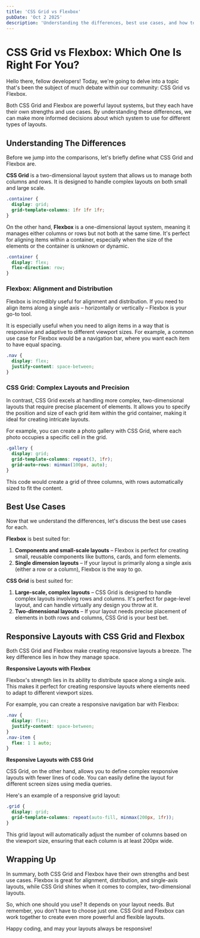 ```yaml
---
title: 'CSS Grid vs Flexbox'
pubDate: 'Oct 2 2025'
description: 'Understanding the differences, best use cases, and how to create responsive layouts efficiently.'
---
```


# CSS Grid vs Flexbox: Which One Is Right For You?

Hello there, fellow developers! Today, we're going to delve into a topic that's been the subject of much debate within our community: CSS Grid vs Flexbox. 

Both CSS Grid and Flexbox are powerful layout systems, but they each have their own strengths and use cases. By understanding these differences, we can make more informed decisions about which system to use for different types of layouts.

## Understanding The Differences

Before we jump into the comparisons, let's briefly define what CSS Grid and Flexbox are.

**CSS Grid** is a two-dimensional layout system that allows us to manage both columns and rows. It is designed to handle complex layouts on both small and large scale.

```css
.container {
  display: grid;
  grid-template-columns: 1fr 1fr 1fr;
}
```

On the other hand, **Flexbox** is a one-dimensional layout system, meaning it manages either columns or rows but not both at the same time. It's perfect for aligning items within a container, especially when the size of the elements or the container is unknown or dynamic.

```css
.container {
  display: flex;
  flex-direction: row;
}
```

### Flexbox: Alignment and Distribution

Flexbox is incredibly useful for alignment and distribution. If you need to align items along a single axis – horizontally or vertically – Flexbox is your go-to tool. 

It is especially useful when you need to align items in a way that is responsive and adaptive to different viewport sizes. For example, a common use case for Flexbox would be a navigation bar, where you want each item to have equal spacing.

```css
.nav {
  display: flex;
  justify-content: space-between;
}
```

### CSS Grid: Complex Layouts and Precision

In contrast, CSS Grid excels at handling more complex, two-dimensional layouts that require precise placement of elements. It allows you to specify the position and size of each grid item within the grid container, making it ideal for creating intricate layouts.

For example, you can create a photo gallery with CSS Grid, where each photo occupies a specific cell in the grid.

```css
.gallery {
  display: grid;
  grid-template-columns: repeat(3, 1fr);
  grid-auto-rows: minmax(100px, auto);
}
```

This code would create a grid of three columns, with rows automatically sized to fit the content.

## Best Use Cases

Now that we understand the differences, let's discuss the best use cases for each.

**Flexbox** is best suited for:

1. **Components and small-scale layouts** – Flexbox is perfect for creating small, reusable components like buttons, cards, and form elements.
2. **Single dimension layouts** – If your layout is primarily along a single axis (either a row or a column), Flexbox is the way to go.

**CSS Grid** is best suited for:

1. **Large-scale, complex layouts** – CSS Grid is designed to handle complex layouts involving rows and columns. It's perfect for page-level layout, and can handle virtually any design you throw at it.
2. **Two-dimensional layouts** – If your layout needs precise placement of elements in both rows and columns, CSS Grid is your best bet.

## Responsive Layouts with CSS Grid and Flexbox

Both CSS Grid and Flexbox make creating responsive layouts a breeze. The key difference lies in how they manage space.

**Responsive Layouts with Flexbox**

Flexbox's strength lies in its ability to distribute space along a single axis. This makes it perfect for creating responsive layouts where elements need to adapt to different viewport sizes.

For example, you can create a responsive navigation bar with Flexbox:

```css
.nav {
  display: flex;
  justify-content: space-between;
}
.nav-item {
  flex: 1 1 auto;
}
```

**Responsive Layouts with CSS Grid**

CSS Grid, on the other hand, allows you to define complex responsive layouts with fewer lines of code. You can easily define the layout for different screen sizes using media queries.

Here's an example of a responsive grid layout:

```css
.grid {
  display: grid;
  grid-template-columns: repeat(auto-fill, minmax(200px, 1fr));
}
```

This grid layout will automatically adjust the number of columns based on the viewport size, ensuring that each column is at least 200px wide.

## Wrapping Up

In summary, both CSS Grid and Flexbox have their own strengths and best use cases. Flexbox is great for alignment, distribution, and single-axis layouts, while CSS Grid shines when it comes to complex, two-dimensional layouts.

So, which one should you use? It depends on your layout needs. But remember, you don't have to choose just one. CSS Grid and Flexbox can work together to create even more powerful and flexible layouts.

Happy coding, and may your layouts always be responsive!